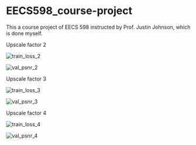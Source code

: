 # EECS598_course-project
This a course project of EECS 598 instructed by Prof. Justin Johnson, which is done myself.

Upscale factor 2

![train_loss_2](https://user-images.githubusercontent.com/61045930/185779946-e1d39013-410e-4a6a-b408-c38e3a10ebfd.jpg)

![val_psnr_2](https://user-images.githubusercontent.com/61045930/185779983-a6633f50-15b5-4402-a7da-bb5ece68c6a9.jpg)

Upscale factor 3

![train_loss_3](https://user-images.githubusercontent.com/61045930/185779990-a68fc02a-3452-4521-b252-edce6656e1cc.jpg)

![val_psnr_3](https://user-images.githubusercontent.com/61045930/185779996-f586fc83-8b90-4e92-828a-221731862f5b.jpg)

Upscale factor 4

![train_loss_4](https://user-images.githubusercontent.com/61045930/185780003-836039c7-4eed-436c-aaeb-217ecb21e1c8.jpg)

![val_psnr_4](https://user-images.githubusercontent.com/61045930/185780007-98e8284e-6e48-478a-9377-98b8cfff85e8.jpg)
